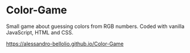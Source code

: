 # Color-Game
Small game about guessing colors from RGB numbers.
Coded with vanilla JavaScript, HTML and CSS.

https://alessandro-bellolio.github.io/Color-Game
